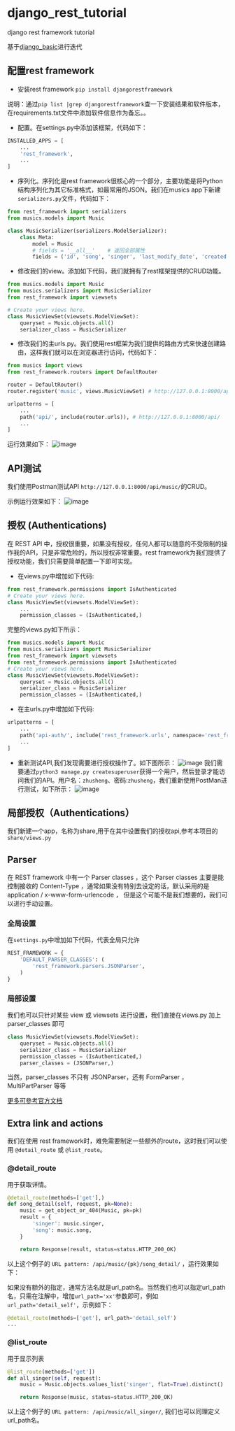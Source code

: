 # django_rest_tutorial

django rest framework tutorial

基于[django_basic](https://github.com/zhusheng/django_basic)进行迭代

## 配置rest framework

- 安装rest framework
`pip install djangorestframework`

说明：通过`pip list |grep djangorestframework`查一下安装结果和软件版本，在requirements.txt文件中添加软件信息作为备忘。。

- 配置。在settings.py中添加该框架，代码如下：

```python
INSTALLED_APPS = [
    ...
    'rest_framework',
    ...
]
```

- 序列化。序列化是rest framework很核心的一个部分，主要功能是将Python结构序列化为其它标准格式，如最常用的JSON。我们在musics app下新建`serializers.py`文件，代码如下：

```python
from rest_framework import serializers
from musics.models import Music

class MusicSerializer(serializers.ModelSerializer):
    class Meta:
        model = Music
        # fields = '__all__'    # 返回全部属性
        fields = ('id', 'song', 'singer', 'last_modify_date', 'created')    # 返回自定义的属性
```

- 修改我们的view。添加如下代码，我们就拥有了rest框架提供的CRUD功能。

```python
from musics.models import Music
from musics.serializers import MusicSerializer
from rest_framework import viewsets

# Create your views here.
class MusicViewSet(viewsets.ModelViewSet):
    queryset = Music.objects.all()
    serializer_class = MusicSerializer
```

- 修改我们的主urls.py。我们使用rest框架为我们提供的路由方式来快速创建路由，这样我们就可以在浏览器进行访问，代码如下：

```python
from musics import views
from rest_framework.routers import DefaultRouter

router = DefaultRouter()
router.register('music', views.MusicViewSet) # http://127.0.0.1:8000/api/music/

urlpatterns = [
    ...
    path('api/', include(router.urls)), # http://127.0.0.1:8000/api/
    ...
]
```

运行效果如下：
![image](https://raw.githubusercontent.com/zhusheng/blog/master/django/04.png)

## API测试

我们使用Postman测试API `http://127.0.0.1:8000/api/music/`的CRUD。

示例运行效果如下：
![image](https://raw.githubusercontent.com/zhusheng/blog/master/django/05.png)

## 授权 (Authentications)

在 REST API 中，授权很重要，如果没有授权，任何人都可以随意的不受限制的操作我的API，只是非常危险的，所以授权非常重要。rest framework为我们提供了授权功能，我们只需要简单配置一下即可实现。

- 在views.py中增加如下代码:

```python
from rest_framework.permissions import IsAuthenticated
# Create your views here.
class MusicViewSet(viewsets.ModelViewSet):
    ...
    permission_classes = (IsAuthenticated,)
```

完整的views.py如下所示：

```python
from musics.models import Music
from musics.serializers import MusicSerializer
from rest_framework import viewsets
from rest_framework.permissions import IsAuthenticated
# Create your views here.
class MusicViewSet(viewsets.ModelViewSet):
    queryset = Music.objects.all()
    serializer_class = MusicSerializer
    permission_classes = (IsAuthenticated,)
```

- 在主urls.py中增加如下代码:

```python
urlpatterns = [
    ...
    path('api-auth/', include('rest_framework.urls', namespace='rest_framework')),
    ...
]
```

- 重新测试API,我们发现需要进行授权操作了。如下图所示：
![image](https://raw.githubusercontent.com/zhusheng/blog/master/django/06.png)
我们需要通过`python3 manage.py createsuperuser`获得一个用户，然后登录才能访问我们的API。用户名：`zhusheng`、密码:`zhusheng`，我们重新使用PostMan进行测试，如下所示：
![image](https://raw.githubusercontent.com/zhusheng/blog/master/django/07.png)

## 局部授权（Authentications）

我们新建一个app，名称为share,用于在其中设置我们的授权api,参考本项目的`share/views.py`

## Parser

在 REST framework 中有一个 Parser classes ，这个 Parser classes 主要是能控制接收的 Content-Type ，通常如果没有特别去设定的话，默认采用的是application / x-www-form-urlencode ， 但是这个可能不是我们想要的，我们可以进行手动设置。

### 全局设置

在`settings.py`中增加如下代码，代表全局只允许 

```python
REST_FRAMEWORK = {
    'DEFAULT_PARSER_CLASSES': (
        'rest_framework.parsers.JSONParser',
    )
}
```

### 局部设置

我们也可以只针对某些 view 或 viewsets 进行设置，我们直接在views.py 加上 parser_classes 即可

```python
class MusicViewSet(viewsets.ModelViewSet):
    queryset = Music.objects.all()
    serializer_class = MusicSerializer
    permission_classes = (IsAuthenticated,)
    parser_classes = (JSONParser,)
```

当然，parser_classes 不只有 JSONParser，还有 FormParser ， MultiPartParser 等等

[更多可參考官方文档](http://www.django-rest-framework.org/api-guide/parsers/#parsersr)

## Extra link and actions

我们在使用 rest framework时，难免需要制定一些额外的route，这时我们可以使用 `@detail_route` 或 `@list_route`。

### @detail_route

用于获取详情。

```python
@detail_route(methods=['get'],)
def song_detail(self, request, pk=None):
    music = get_object_or_404(Music, pk=pk)
    result = {
        'singer': music.singer,
        'song': music.song,
    }

    return Response(result, status=status.HTTP_200_OK)
```

以上这个例子的 `URL pattern: /api/music/{pk}/song_detail/` ，运行效果如下：

如果没有额外的指定，通常方法名就是url_path名。当然我们也可以指定url_path名，只需在注解中，增加`url_path='xx'`参数即可，例如`url_path='detail_self'`，示例如下：

```python
@detail_route(methods=['get'], url_path='detail_self')
...
```

### @list_route

用于显示列表

```python
@list_route(methods=['get'])
def all_singer(self, request):
    music = Music.objects.values_list('singer', flat=True).distinct()

    return Response(music, status=status.HTTP_200_OK)
```

以上这个例子的 `URL pattern: /api/music/all_singer/`, 我们也可以同理定义url_path名。